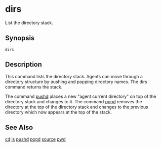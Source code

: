 # dirs #

List the directory stack.

## Synopsis ##

```
dirs
```

## Description ##

This command lists the directory stack. Agents can move through a directory
structure by pushing and popping directory names. The dirs command returns the
stack.

The command [pushd](cmd_pushd.md) places a new "agent current
directory" on top of the directory stack and changes to it. The command
[popd](cmd_popd.md) removes the directory at the top of the
directory stack and changes to the previous directory which now appears at the
top of the stack.

## See Also ##

[cd](cmd_cd.md)
[ls](cmd_ls.md) [pushd](cmd_pushd.md)
[popd](cmd_popd.md) [source](cmd_source.md)
[pwd](cmd_pwd.md)
